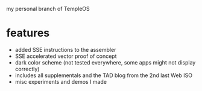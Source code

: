 my personal branch of TempleOS

# features
* added SSE instructions to the assembler
* SSE accelerated vector proof of concept
* dark color scheme (not tested everywhere, some apps might not display correctly)
* includes all supplementals and the TAD blog from the 2nd last Web ISO
* misc experiments and demos I made
